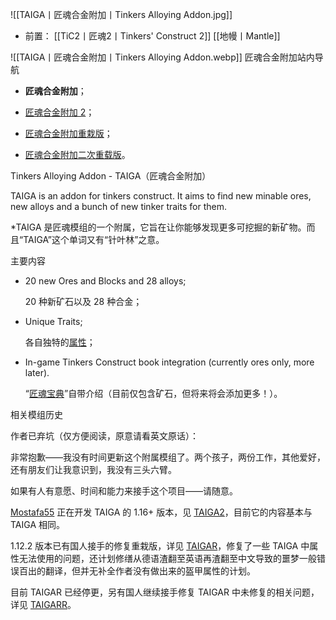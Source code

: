 ![[TAIGA丨匠魂合金附加丨Tinkers Alloying Addon.jpg]]
- 前置：
 [[TiC2丨匠魂2丨Tinkers' Construct 2]]
 [[地幔丨Mantle]]

![[TAIGA丨匠魂合金附加丨Tinkers Alloying Addon.webp]]
匠魂合金附加站内导航

- **匠魂合金附加**；
    
- [匠魂合金附加 2](https://www.mcmod.cn/class/4515.html "匠魂合金附加2")；
    
- [匠魂合金附加重栽版](https://www.mcmod.cn/class/5858.html "匠魂合金附加重栽版")；
    
- [匠魂合金附加二次重载版](https://www.mcmod.cn/class/13541.html)。
    

Tinkers Alloying Addon - TAIGA（匠魂合金附加）

TAIGA is an addon for tinkers construct. It aims to find new minable ores, new alloys and a bunch of new tinker traits for them.

*TAIGA 是匠魂模组的一个附属，它旨在让你能够发现更多可挖掘的新矿物。而且“TAIGA”这个单词又有“针叶林”之意。

主要内容

- 20 new Ores and Blocks and 28 alloys;
    
    20 种新矿石以及 28 种合金；
    
- Unique Traits;
    
    各自独特的[属性](https://www.mcmod.cn/item/list/683-103.html "工具属性")；
    
- In-game Tinkers Construct book integration (currently ores only, more later).
    
    “[匠魂宝典](https://www.mcmod.cn/item/51765.html "匠魂宝典")”自带介绍（目前仅包含矿石，但将来将会添加更多！）。
    

相关模组历史

作者已弃坑（仅方便阅读，原意请看英文原话）：

非常抱歉——我没有时间更新这个附属模组了。两个孩子，两份工作，其他爱好，还有朋友们让我意识到，我没有三头六臂。

如果有人有意愿、时间和能力来接手这个项目——请随意。

[Mostafa55](https://www.mcmod.cn/author/23769.html) 正在开发 TAIGA 的 1.16+ 版本，见 [TAIGA2](https://www.mcmod.cn/class/4515.html "TAIGA2")，目前它的内容基本与 TAIGA 相同。

1.12.2 版本已有国人接手的修复重栽版，详见 [TAIGAR](https://www.mcmod.cn/class/5858.html)，修复了一些 TAIGA 中属性无法使用的问题，还计划修缮从德语渣翻至英语再渣翻至中文导致的噩梦一般错误百出的翻译，但并无补全作者没有做出来的盔甲属性的计划。

目前 TAIGAR 已经停更，另有国人继续接手修复 TAIGAR 中未修复的相关问题，详见 [TAIGARR](https://www.mcmod.cn/class/13541.html "TAIGARR")。